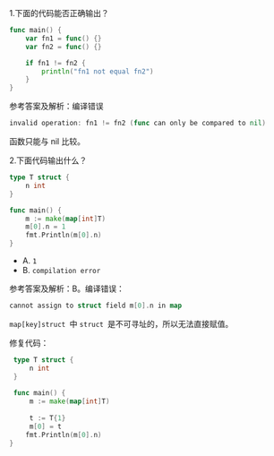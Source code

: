 1.下面的代码能否正确输出？

```go
func main() {
    var fn1 = func() {}
    var fn2 = func() {}

    if fn1 != fn2 {
        println("fn1 not equal fn2")
    }
}
```

参考答案及解析：编译错误

```go
invalid operation: fn1 != fn2 (func can only be compared to nil)
```

函数只能与 nil 比较。

2.下面代码输出什么？

```go
type T struct {
    n int
}

func main() {
    m := make(map[int]T)
    m[0].n = 1
    fmt.Println(m[0].n)
}
```

- A. `1`
- B. `compilation error`

参考答案及解析：B。编译错误：

```go
cannot assign to struct field m[0].n in map
```

`map[key]struct `中 `struct `是不可寻址的，所以无法直接赋值。

修复代码：

```go
 type T struct {
     n int
 }
 
 func main() {
     m := make(map[int]T)
 
     t := T{1}
     m[0] = t
    fmt.Println(m[0].n)
}
```

